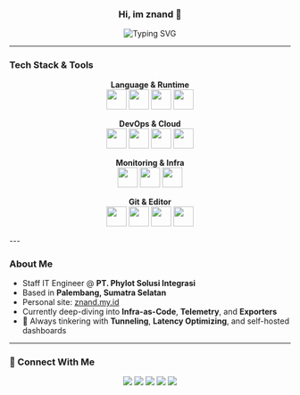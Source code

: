 <h3 align="center">Hi, im znand 👋 </h3>


<p align="center">
  <img src="https://readme-typing-svg.herokuapp.com?font=Fira+Code&size=22&pause=1000&color=F7941D&center=true&vCenter=true&width=750&lines=🚀+DevOps+%26+Cloud+Enthusiast;🛠️+Prometheus+%7C+Python+%7C+Go+Developer;⚡+Network+Optimizer+%7C+Tunnel+Junkie;🎯+Lagi+ngulik:+K8s%2C+Terraform%2C+Ansible;+Selalu+haus+ilmu+%26+mentoring+komunitas" alt="Typing SVG" />
</p>

---

### Tech Stack & Tools

<div align="center">

<strong>Language & Runtime</strong><br>
<img src="https://skillicons.dev/icons?i=go&theme=light" style="width:36px;" />
<img src="https://skillicons.dev/icons?i=python&theme=light" style="width:36px;" />
<img src="https://skillicons.dev/icons?i=bash&theme=light" style="width:36px;" />
<img src="https://skillicons.dev/icons?i=linux&theme=light" style="width:36px;" />

<div style="margin-top: 12px;"></div>

<strong>DevOps & Cloud</strong><br>
<img src="https://skillicons.dev/icons?i=docker&theme=light" style="width:36px;" />
<img src="https://skillicons.dev/icons?i=kubernetes&theme=light" style="width:36px;" />
<img src="https://skillicons.dev/icons?i=terraform&theme=light" style="width:36px;" />
<img src="https://skillicons.dev/icons?i=cloudflare&theme=light" style="width:36px;" />

<div style="margin-top: 12px;"></div>

<strong>Monitoring & Infra</strong><br>
<img src="https://skillicons.dev/icons?i=grafana&theme=light" style="width:36px;" />
<img src="https://skillicons.dev/icons?i=prometheus&theme=light" style="width:36px;" />
<img src="https://skillicons.dev/icons?i=nginx&theme=light" style="width:36px;" />

<div style="margin-top: 12px;"></div>

<strong>Git & Editor</strong><br>
<img src="https://skillicons.dev/icons?i=git&theme=light" style="width:36px;" />
<img src="https://skillicons.dev/icons?i=github&theme=light" style="width:36px;" />
<img src="https://skillicons.dev/icons?i=gitlab&theme=light" style="width:36px;" />
<img src="https://skillicons.dev/icons?i=vscode&theme=light" style="width:36px;" />

</div>
---

### About Me

- Staff IT Engineer @ **PT. Phylot Solusi Integrasi**
- Based in **Palembang, Sumatra Selatan**
- Personal site: [znand.my.id](https://znand.my.id/)
- Currently deep-diving into **Infra-as-Code**, **Telemetry**, and **Exporters**
- 🔭 Always tinkering with **Tunneling**, **Latency Optimizing**, and self-hosted dashboards

---

### 🔗 Connect With Me

<p align="center">
  <a href="https://znand.my.id"><img src="https://img.shields.io/badge/Website-znand.my.id-blueviolet?style=for-the-badge&logo=google-chrome" /></a>
  <a href="https://instagram.com/znand_"><img src="https://img.shields.io/badge/Instagram-@znand_-E4405F?style=for-the-badge&logo=instagram&logoColor=white" /></a>
  <a href="https://twitter.com/nannozeta"><img src="https://img.shields.io/badge/Twitter-@nannozeta-1DA1F2?style=for-the-badge&logo=twitter&logoColor=white" /></a>
  <a href="https://t.me/nandzie"><img src="https://img.shields.io/badge/Telegram-@nandzie-26A5E4?style=for-the-badge&logo=telegram" /></a>
  <a href="https://gitlab.com/znand"><img src="https://img.shields.io/badge/GitLab-znand-FC6D26?style=for-the-badge&logo=gitlab" /></a>
</p>
